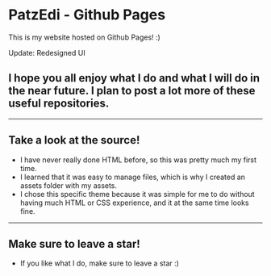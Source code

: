# PatzEdi - Github Pages
This is my website hosted on Github Pages! :)

Update: Redesigned UI

## **I hope you all enjoy what I do and what I will do in the near future. I plan to post a lot more of these useful repositories.** 
____________________________________________________________________________

## **Take a look at the source!**
- I have never really done HTML before, so this was pretty much my first time.
- I learned that it was easy to manage files, which is why I created an assets folder with my assets.
- I chose this specific theme because it was simple for me to do without having much HTML or CSS experience, and it at the same time looks fine.
____________________________________________________________________________
## **Make sure to leave a star!**
- If you like what I do, make sure to leave a star :)
